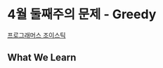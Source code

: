 # 4월 둘째주의 문제 - Greedy

[프로그래머스 조이스틱](https://programmers.co.kr/learn/courses/30/lessons/42860)

## What We Learn
